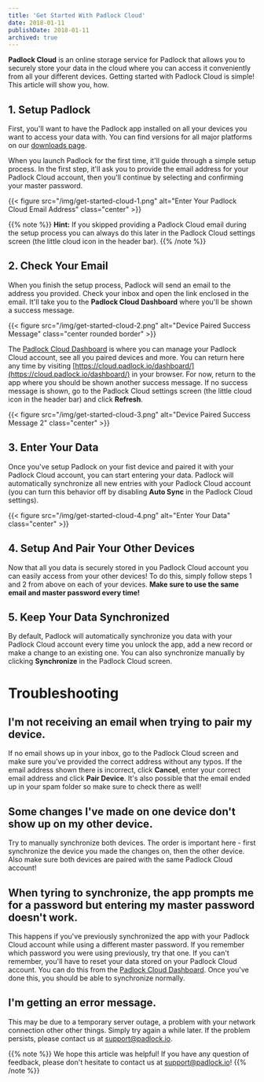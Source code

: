 ```yaml
---
title: 'Get Started With Padlock Cloud'
date: 2018-01-11
publishDate: 2018-01-11
archived: true
---
```


**Padlock Cloud** is an online storage service for Padlock that allows you to
securely store your data in the cloud where you can access it conveniently from
all your different devices. Getting started with Padlock Cloud is simple! This
article will show you, how.

## 1. Setup Padlock

First, you'll want to have the Padlock app installed on all your devices you
want to access your data with. You can find versions for all major platforms
on our [downloads page](/downloads/).

When you launch Padlock for the first time, it'll guide through a simple setup
process. In the first step, it'll ask you to provide the email address for your
Padlock Cloud account, then you'll continue by selecting and confirming your
master password.

{{< figure src="/img/get-started-cloud-1.png" alt="Enter Your Padlock Cloud Email Address" class="center" >}}

{{% note %}}
**Hint:** If you skipped providing a Padlock Cloud email during the setup
process you can always do this later in the Padlock Cloud settings screen (the
little cloud icon in the header bar).
{{% /note %}}

## 2. Check Your Email

When you finish the setup process, Padlock will send an email to the address
you provided. Check your inbox and open the link enclosed in the
email. It'll take you to the **Padlock Cloud Dashboard** where you'll be shown
a success message.

{{< figure src="/img/get-started-cloud-2.png" alt="Device Paired Success Message" class="center rounded border" >}}

The [Padlock Cloud Dashboard](https://cloud.padlock.io/dashboard/) is where you
can manage your Padlock Cloud account, see all you paired devices and more.
You can return here any time by visiting
[https://cloud.padlock.io/dashboard/](https://cloud.padlock.io/dashboard/) in
your browser. For now, return to the app where you should be shown another
success message. If no success message is shown, go to the Padlock Cloud
settings screen (the little cloud icon in the header bar) and click **Refresh**.

{{< figure src="/img/get-started-cloud-3.png" alt="Device Paired Success Message 2" class="center" >}}

## 3. Enter Your Data

Once you've setup Padlock on your fist device and paired it with your Padlock
Cloud account, you can start entering your data. Padlock will automatically
synchronize all new entries with your Padlock Cloud account (you can turn this
behavior off by disabling **Auto Sync** in the Padlock Cloud settings).

{{< figure src="/img/get-started-cloud-4.png" alt="Enter Your Data" class="center" >}}

## 4. Setup And Pair Your Other Devices

Now that all you data is securely stored in you Padlock Cloud account you
can easily access from your other devices! To do this, simply follow
steps 1 and 2 from above on each of your devices. **Make sure to use the
same email and master password every time!**

## 5. Keep Your Data Synchronized

By default, Padlock will automatically synchronize you data with your Padlock
Cloud account every time you unlock the app, add a new record or make a change
to an existing one. You can also synchronize manually by clicking
**Synchronize** in the Padlock Cloud screen.

# Troubleshooting

## I'm not receiving an email when trying to pair my device.

If no email shows up in your inbox, go to the Padlock Cloud screen and make
sure you've provided the correct address without any typos. If the email
address shown there is incorrect, click **Cancel**, enter your correct email
address and click **Pair Device**. It's also possible that the email ended up
in your spam folder so make sure to check there as well!

## Some changes I've made on one device don't show up on my other device.

Try to manually synchronize both devices. The order is important here - first
synchronize the device you made the changes on, then the other device. Also
make sure both devices are paired with the same Padlock Cloud account!

## When tyring to synchronize, the app prompts me for a password but entering my master password doesn't work.

This happens if you've previously synchronized the app with your Padlock Cloud
account while using a different master password. If you remember which password
you were using previously, try that one. If you can't remember, you'll have
to reset your data stored on your Padlock Cloud account. You can do this from
the [Padlock Cloud Dashboard](https://cloud.padlock.io/dashboard/). Once you've
done this, you should be able to synchronize normally.

## I'm getting an error message.

This may be due to a temporary server outage, a problem with your network connection
other other things. Simply try again a while later. If the problem persists, please
contact us at [support@padlock.io](mailto:support@padlock.io).

{{% note %}}
We hope this article was helpful! If you have any question of feedback,
please don't hesitate to contact us at [support@padlock.io](mailto:support@padlock.io)!
{{% /note %}}
